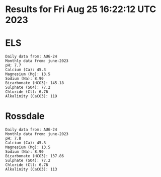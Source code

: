 # Results for Fri Aug 25 16:22:12 UTC 2023
# ELS
```
Daily data from: AUG-24
Monthly data from: june-2023
pH: 7.7
Calcium (Ca): 45.3
Magnesium (Mg): 13.5
Sodium (Na): 8.90
Bicarbonate (HCO3): 145.18
Sulphate (SO4): 77.2
Chloride (Cl): 6.76
Alkalinity (CaCO3): 119
```
# Rossdale
```
Daily data from: AUG-24
Monthly data from: june-2023
pH: 7.8
Calcium (Ca): 45.3
Magnesium (Mg): 13.5
Sodium (Na): 8.90
Bicarbonate (HCO3): 137.86
Sulphate (SO4): 77.2
Chloride (Cl): 6.76
Alkalinity (CaCO3): 113
```
